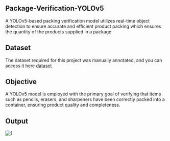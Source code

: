 ## Package-Verification-YOLOv5
A YOLOv5-based packing verification model utilizes real-time object detection to ensure accurate and efficient product packing which ensures the quantity of the products supplied in a package
## Dataset 
The dataset required for this project was manually annotated, and you can access it here [dataset](https://drive.google.com/file/d/1nF1lfAVrAx6iPwtbxSsEmVn-tV9c-at0/view)
## Objective
A YOLOv5 model is employed with the primary goal of verifying that items such as pencils, erasers, and sharpeners have been correctly packed into a container, ensuring product quality and completeness.
## Output
![1](https://github.com/SadhaSivamx/Package-Verification-YOLOv5/assets/106687593/ef1bb3f6-5a24-43d3-ba8c-5ae30a8b3589)
